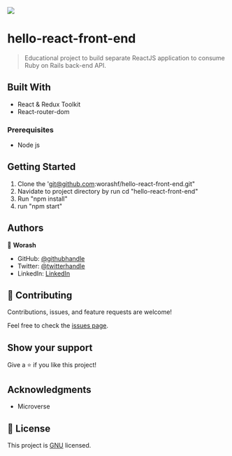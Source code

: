 ![](https://img.shields.io/badge/Microverse-blueviolet)

# hello-react-front-end

> Educational project to build separate ReactJS application to consume Ruby on Rails back-end API.

## Built With

- React & Redux Toolkit
- React-router-dom

### Prerequisites

- Node js

## Getting Started

1.  Clone the 'git@github.com:worashf/hello-react-front-end.git"
2.  Navidate to project directory by run cd "hello-react-front-end"
3.  Run "npm install"
4.  run "npm start"

## Authors

👤 **Worash**

- GitHub: [@githubhandle](https://github.com/worashf)
- Twitter: [@twitterhandle](https://twitter.com/WorashAboche)
- LinkedIn: [LinkedIn](https://www.linkedin.com/in/worash-abocherugn-a02219154/)

## 🤝 Contributing

Contributions, issues, and feature requests are welcome!

Feel free to check the [issues page](../../issues/).

## Show your support

Give a ⭐️ if you like this project!

## Acknowledgments

- Microverse

## 📝 License

This project is [GNU](./LICENSE) licensed.
